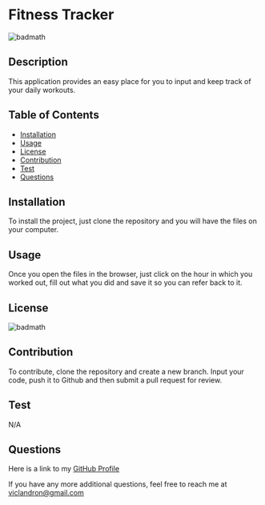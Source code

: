 
  # Fitness Tracker 
  ![badmath](https://img.shields.io/static/v1?label=Javascript&message=100%&color=<lightgrey>)


  ## Description
  This application provides an easy place for you to input and keep track of your daily workouts.

  ## Table of Contents
  * [Installation](#Installation)
  * [Usage](#usage)
  * [License](#license)
  * [Contribution](#contribution)
  * [Test](#test)
  * [Questions](#questions)

  ## Installation
  To install the project, just clone the repository and you will have the files on your computer.

  ## Usage
  Once you open the files in the browser, just click on the hour in which you worked out, fill out what you did and save it so you can refer back to it.

  ## License
  ![badmath](https://img.shields.io/static/v1?label=Javascript&message=100%&color=<lightgrey>)

  ## Contribution
  To contribute, clone the repository and create a new branch. Input your code, push it to Github and then submit a pull request for review.

  ## Test
  N/A

  ## Questions
  Here is a link to my [GitHub Profile](http://github.com/viclandron27)

  If you have any more additional questions, feel free to reach me at viclandron@gmail.com

  
